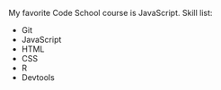 My favorite Code School course is JavaScript.
Skill list:
* Git
* JavaScript
* HTML
* CSS
* R
* Devtools
